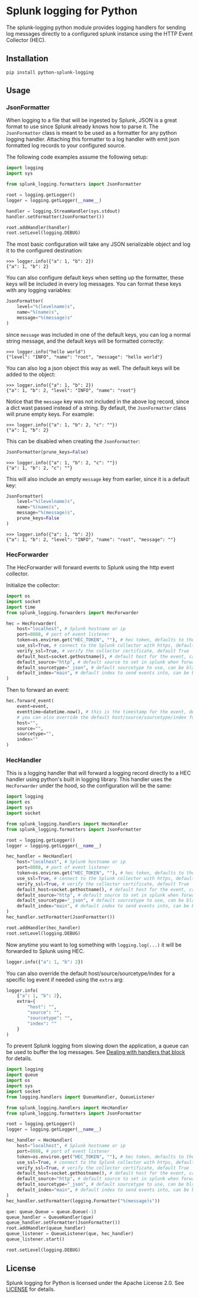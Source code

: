 # Splunk logging for Python

The splunk-logging python module provides logging handlers for sending log messages directly to a configured
splunk instance using the HTTP Event Collector (HEC).

## Installation

```
pip install python-splunk-logging
```

## Usage

### JsonFormatter

When logging to a file that will be ingested by Splunk, JSON is a great format to use since Splunk already knows how to parse it.
The `JsonFormatter` class is meant to be used as a formatter for any python logging handler.
Attaching this formatter to a log handler with emit json formatted log records to your configured source.

The following code examples assume the following setup:
```python
import logging
import sys

from splunk_logging.formatters import JsonFormatter

root = logging.getLogger()
logger = logging.getLogger(__name__)

handler = logging.StreamHandler(sys.stdout)
handler.setFormatter(JsonFormatter())

root.addHandler(handler)
root.setLevel(logging.DEBUG)
```

The most basic configuration will take any JSON serializable object and log it to the configured destination:
```
>>> logger.info({"a": 1, "b": 2})
{"a": 1, "b": 2}
```

You can also configure default keys when setting up the formatter, these keys will be included in every log messages.
You can format these keys with any logging variables:
```python
JsonFormatter(
    level="%(levelname)s",
    name="%(name)s",
    message="%(message)s"
)
```

since `message` was included in one of the default keys, you can log a normal string message,
and the default keys will be formatted correctly:
```
>>> logger.info("hello world")
{"level": "INFO", "name": "root", "message": "hello world"}
```

You can also log a json object this way as well. The default keys will be added to the object:
```
>>> logger.info({"a": 1, "b": 2})
{"a": 1, "b": 2, "level": "INFO", "name": "root"}
```

Notice that the `message` key was not included in the above log record, since a dict wast passed instead of a string.
By default, the `JsonFormatter` class will prune empty keys. For example:
```
>>> logger.info({"a": 1, "b": 2, "c": ""})
{"a": 1, "b": 2}
```

This can be disabled when creating the `JsonFormatter`:
```python
JsonFormatter(prune_keys=False)
```
```
>>> logger.info({"a": 1, "b": 2, "c": ""})
{"a": 1, "b": 2, "c": ""}
```

This will also include an empty `message` key from earlier, since it is a default key:
```python
JsonFormatter(
    level="%(levelname)s",
    name="%(name)s",
    message="%(message)s",
    prune_keys=False
)
```
```
>>> logger.info({"a": 1, "b": 2})
{"a": 1, "b": 2, "level": "INFO", "name": "root", "message": ""}
```

### HecForwarder

The HecForwarder will forward events to Splunk using the http event collector.

Initialize the collector:
```python
import os
import socket
import time
from splunk_logging.forwarders import HecForwarder

hec = HecForwarder(
    host="localhost", # Splunk hostname or ip
    port=8088, # port of event listener
    token=os.environ.get("HEC_TOKEN", ""), # hec token, defaults to the HEC_TOKEN environment variable
    use_ssl=True, # connect to the Splunk collector with https, default True
    verify_ssl=True, # verify the collector certificate, default True
    default_host=socket.gethostname(), # default host for the event, can be blank
    default_source="http", # default source to set in splunk when forwarding events, can be blank
    default_sourcetype="_json", # default sourcetype to use, can be blank
    default_index="main", # default index to send events into, can be blank
)
```

Then to forward an event:
```python
hec.forward_event(
    event=event,
    eventtime=datetime.now(), # this is the timestamp for the event, defaults to the current time
    # you can also override the default host/source/sourcetype/index for this event only if needed
    host="",
    source="",
    sourcetype="",
    index=""
)
```

### HecHandler

This is a logging handler that will forward a logging record directly to a HEC handler using python's built in logging library.
This handler uses the `HecForwarder` under the hood, so the configuration will be the same:

```python
import logging
import os
import sys
import socket

from splunk_logging.handlers import HecHandler
from splunk_logging.formatters import JsonFormatter

root = logging.getLogger()
logger = logging.getLogger(__name__)

hec_handler = HecHandler(
    host="localhost", # Splunk hostname or ip
    port=8088, # port of event listener
    token=os.environ.get("HEC_TOKEN", ""), # hec token, defaults to the HEC_TOKEN environment variable
    use_ssl=True, # connect to the Splunk collector with https, default True
    verify_ssl=True, # verify the collector certificate, default True
    default_host=socket.gethostname(), # default host for the event, can be blank
    default_source="http", # default source to set in splunk when forwarding events, can be blank
    default_sourcetype="_json", # default sourcetype to use, can be blank
    default_index="main", # default index to send events into, can be blank
)
hec_handler.setFormatter(JsonFormatter())

root.addHandler(hec_handler)
root.setLevel(logging.DEBUG)
```

Now anytime you want to log something with `logging.log(...)` it will be forwarded to Splunk using HEC.
```python
logger.info({"a": 1, "b": 2})
```

You can also override the default host/source/sourcetype/index for a specific log event if needed using the `extra` arg:
```python
logger.info(
    {"a": 1, "b": 2},
    extra={
        "host": "",
        "source": "",
        "sourcetype": "",
        "index": ""
    }
)
```

To prevent Splunk logging from slowing down the application, a queue can be used to buffer the log messages.
See [Dealing with handlers that block](https://docs.python.org/3/howto/logging-cookbook.html#dealing-with-handlers-that-block) for details.

```python
import logging
import queue
import os
import sys
import socket
from logging.handlers import QueueHandler, QueueListener

from splunk_logging.handlers import HecHandler
from splunk_logging.formatters import JsonFormatter

root = logging.getLogger()
logger = logging.getLogger(__name__)

hec_handler = HecHandler(
    host="localhost", # Splunk hostname or ip
    port=8088, # port of event listener
    token=os.environ.get("HEC_TOKEN", ""), # hec token, defaults to the HEC_TOKEN environment variable
    use_ssl=True, # connect to the Splunk collector with https, default True
    verify_ssl=True, # verify the collector certificate, default True
    default_host=socket.gethostname(), # default host for the event, can be blank
    default_source="http", # default source to set in splunk when forwarding events, can be blank
    default_sourcetype="_json", # default sourcetype to use, can be blank
    default_index="main", # default index to send events into, can be blank
)
hec_handler.setFormatter(logging.Formatter("%(message)s"))

que: queue.Queue = queue.Queue(-1)
queue_handler = QueueHandler(que)
queue_handler.setFormatter(JsonFormatter())
root.addHandler(queue_handler)
queue_listener = QueueListener(que, hec_handler)
queue_listener.start()

root.setLevel(logging.DEBUG)
```

## License

Splunk logging for Python is licensed under the Apache License 2.0. See [LICENSE](LICENSE) for details.
